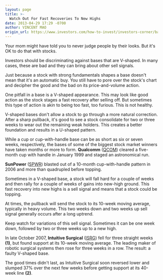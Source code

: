 ```yaml
---
layout: page
title: >-
  Watch Out For Fast Recoveries To New Highs
date: 2013-04-29 17:29 -0700
author: VINCENT MAO
origin_url: https://www.investors.com/how-to-invest/investors-corner/bad-stock-chart-action-for-investors
---
```





Your mom might have told you to never judge people by their looks. But it's OK to do that with stocks.

  

Investors should be discriminating against bases that are V-shaped. In many cases, these are bad and they can bring about other sell signals.

  

Just because a stock with strong fundamentals shapes a base doesn't mean that it's an automatic buy. You still have to pore over the stock's chart and decipher the good and the bad on its price-and-volume action.

  

One pitfall in a base is a V-shaped appearance. This may look like good action as the stock stages a fast recovery after selling off. But sometimes this type of action is akin to being too fast, too furious. This is not healthy.

  

V-shaped bases don't allow a stock to go through a more natural correction. After a sharp pullback, it's good to see a stock consolidate for two or three weeks to wear out the remaining weak holders. This creates a better foundation and results in a U-shaped pattern.

  

While a cup or cup-with-handle base can be as short as six or seven weeks, respectively, the bases of some of the biggest stock market winners have taken months or more to form. **Qualcomm** ([QCOM](https://research.investors.com/quote.aspx?symbol=QCOM)) cleared a five-month cup with handle in January 1999 and staged an astronomical run.

  

**SunPower** ([SPWR](https://research.investors.com/quote.aspx?symbol=SPWR)) blasted out of a 10-month cup-with-handle pattern in 2006 and more than quadrupled before topping.

  

Sometimes in a V-shaped base, a stock will fall hard for a couple of weeks and then rally for a couple of weeks of gains into new-high ground. This fast recovery into new highs is a sell signal and means that a stock could be topping.

  

At times, the pullback will send the stock to its 10-week moving average, typically in heavy volume. This two weeks down and two weeks up sell signal generally occurs after a long uptrend.

  

Keep watch for variations of this sell signal. Sometimes it can be one week down, followed by two or three weeks up to a new high.

  

In late October 2007, **Intuitive Surgical** ([ISRG](https://research.investors.com/quote.aspx?symbol=ISRG)) fell for three straight weeks **(1)**, but found support at its 10-week moving average. The leading maker of robotic surgical systems then rose for three weeks in a row. The result: a faulty V-shaped base.

  

The good times didn't last, as Intuitive Surgical soon reversed lower and slumped 37% over the next few weeks before getting support at its 40-week line **(2)**.




